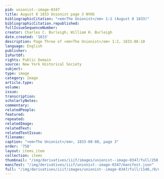 ```yaml
---
pid: unionist--image-0347
title: August 8 1833 Unionist page 3 NYHS
bibliographicCitation: "<em>The Unionist</em> 1:2 (August 8 1833)"
bibliographicCitation.republished: 
fullIssueSequenceNumber: 
creator: Charles C. Burleigh; William H. Burleigh
date.created: '1833'
description: Page Three of <em>The Unionist</em> 1:2, 1833-08-10
language: English
publisher: 
IsPartOf: 
rights: Public Domain
source: New York Historical Society
subject: 
type: image
category: Image
article.type: 
volume: 
issue: 
transcription: 
scholarlyNotes: 
commentary: 
relatedPeople: 
featured: 
repeated: 
relatedImage: 
relatedText: 
relatedTextIssue: 
filename: 
caption: "<em>The Unionist</em>, 1833-08-08, page 3"
order: '758'
layout: items_item
collection: items
thumbnail: "/img/derivatives/iiif/images/unionist--image-0347/full/250,/0/default.jpg"
manifest: "/img/derivatives/iiif/unionist--image-0347/manifest.json"
full: "/img/derivatives/iiif/images/unionist--image-0347/full/1140,/0/default.jpg"
---
```

